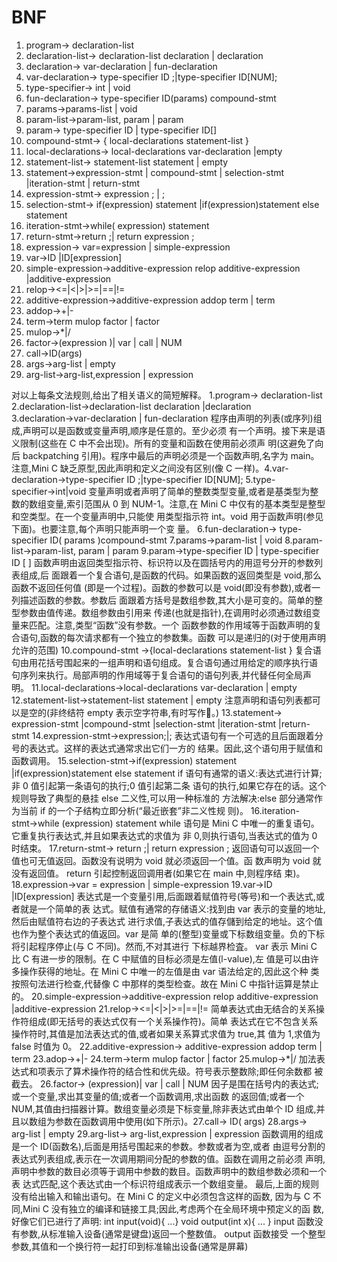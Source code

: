 # BNF
1. program→ declaration-list
2. declaration-list→ declaration-list declaration | declaration
3. declaration→ var-declaration | fun-declaration
4. var-declaration→ type-specifier ID ;|type-specifier ID[NUM];
5. type-specifier→ int | void
6. fun-declaration→ type-specifier ID(params) compound-stmt
7. params→params-list | void
8. param-list→param-list, param | param
9.  param→ type-specifier ID | type-specifier ID[]
10. compound-stmt→ { local-declarations statement-list }
11. local-declarations→ local-declarations var-declaration |empty
12. statement-list→ statement-list statement | empty
13. statement→expression-stmt | compound-stmt | selection-stmt
|iteration-stmt | return-stmt
14. expression-stmt→ expression ; | ;
15. selection-stmt→ if(expression) statement
|if(expression)statement else statement
16. iteration-stmt→while( expression) statement
17. return-stmt→return ;| return expression ;
18. expression→ var=expression | simple-expression
19. var→ID |ID[expression]
20. simple-expression→additive-expression relop additive-expression
|additive-expression
21. relop→<=|<|>|>=|==|!=
22. additive-expression→additive-expression addop term | term
23. addop→+|-
24. term→term mulop factor | factor
25. mulop→*|/
26. factor→(expression )| var | call | NUM
27. call→ID(args)
28. args→arg-list | empty
29. arg-list→arg-list,expression | expression


对以上每条文法规则,给出了相关语义的简短解释。
1.program→ declaration-list
2.declaration-list→declaration-list declaration |declaration
3.declaration→var-declaration | fun-declaration
程序由声明的列表(或序列)组成,声明可以是函数或变量声明,顺序是任意的。至少必须
有一个声明。接下来是语义限制(这些在 C 中不会出现)。所有的变量和函数在使用前必须声
明(这避免了向后 backpatching 引用)。程序中最后的声明必须是一个函数声明,名字为
main。注意,Mini C 缺乏原型,因此声明和定义之间没有区别(像 C 一样)。4.var-declaration→type-specifier ID ;|type-specifier ID[NUM];
5.type-specifier→int|void
变量声明或者声明了简单的整数类型变量,或者是基类型为整数的数组变量,索引范围从
0 到 NUM-1。注意,在 Mini C 中仅有的基本类型是整型和空类型。在一个变量声明中,只能使
用类型指示符 int。void 用于函数声明(参见下面)。也要注意,每个声明只能声明一个变
量。
6.fun-declaration→ type-specifier ID( params )compound-stmt
7.params→param-list | void
8.param-list→param-list, param | param
9.param→type-specifier ID | type-specifier ID [ ]
函数声明由返回类型指示符、标识符以及在圆括号内的用逗号分开的参数列表组成,后
面跟着一个复合语句,是函数的代码。如果函数的返回类型是 void,那么函数不返回任何值
(即是一个过程)。函数的参数可以是 void(即没有参数),或者一列描述函数的参数。参数后
面跟着方括号是数组参数,其大小是可变的。简单的整型参数由值传递。数组参数由引用来
传递(也就是指针),在调用时必须通过数组变量来匹配。注意,类型“函数”没有参数。一个
函数参数的作用域等于函数声明的复合语句,函数的每次请求都有一个独立的参数集。函数
可以是递归的(对于使用声明允许的范围)
10.compound-stmt →{local-declarations statement-list }
复合语句由用花括号围起来的一组声明和语句组成。复合语句通过用给定的顺序执行语
句序列来执行。局部声明的作用域等于复合语句的语句列表,并代替任何全局声明。
11.local-declarations→local-declarations var-declaration | empty
12.statement-list→statement-list statement | empty
注意声明和语句列表都可以是空的(非终结符 empty 表示空字符串,有时写作。)
13.statement→ expression-stmt
|compound-stmt
|selection-stmt
|iteration-stmt
|return-stmt
14.expression-stmt→expression;|;
表达式语句有一个可选的且后面跟着分号的表达式。这样的表达式通常求出它们一方的
结果。因此,这个语句用于赋值和函数调用。
15.selection-stmt→if(expression) statement
|if(expression)statement else statement
if 语句有通常的语义:表达式进行计算;非 0 值引起第一条语句的执行;0 值引起第二条
语句的执行,如果它存在的话。这个规则导致了典型的悬挂 else 二义性,可以用一种标准的
方法解决:else 部分通常作为当前 if 的一个子结构立即分析(“最近嵌套”非二义性规
则)。
16.iteration-stmt→while (expression) statement
while 语句是 Mini C 中唯一的重复语句。它重复执行表达式,并且如果表达式的求值为
非 0,则执行语句,当表达式的值为 0 时结束。
17.return-stmt→ return ;| return expression ;
返回语句可以返回一个值也可无值返回。函数没有说明为 void 就必须返回一个值。函
数声明为 void 就没有返回值。 return 引起控制返回调用者(如果它在 main 中,则程序结
束)。
18.expression→var = expression | simple-expression
19.var→ID |ID[expression]
表达式是一个变量引用,后面跟着赋值符号(等号)和一个表达式,或者就是一个简单的表
达式。赋值有通常的存储语义:找到由 var 表示的变量的地址,然后由赋值符右边的子表达式
进行求值,子表达式的值存儲到给定的地址。这个值也作为整个表达式的值返回。var 是简
单的(整型)变量或下标数组变量。负的下标将引起程序停止(与 C 不同)。然而,不对其进行
下标越界检査。
var 表示 Mini C 比 C 有进一步的限制。在 C 中赋值的目标必须是左值(l-value),左
值是可以由许多操作获得的地址。在 Mini C 中唯一的左值是由 var 语法给定的,因此这个种
类按照句法进行检查,代替像 C 中那样的类型检查。故在 Mini C 中指针运算是禁止的。
20.simple-expression→additive-expression relop additive-expression
|additive-expression
21.relop→<=|<|>|>=|==|!=
简单表达式由无结合的关系操作符组成(即无括号的表达式仅有一个关系操作符)。简单
表达式在它不包含关系操作符时,其值是加法表达式的值,或者如果关系算式求值为 true,其
值为 1,求值为 false 时值为 0。
22.additive-expression→ additive-expression addop term | term
23.adop→+|-
24.term→term mulop factor | factor
25.mulop→*|/
加法表达式和项表示了算术操作符的结合性和优先级。符号表示整数除;即任何余数都
被截去。
26.factor→ (expression)| var | call | NUM
因子是围在括号内的表达式;或一个变量,求出其变量的值;或者一个函数调用,求出函数
的返回值;或者一个 NUM,其值由扫描器计算。数组变量必须是下标变量,除非表达式由单个
ID 组成,并且以数组为参数在函数调用中使用(如下所示)。27.call→ ID( args)
28.args→ arg-list | empty
29.arg-list→ arg-list,expression | expression
函数调用的组成是一个 ID(函数名),后面是用括号围起来的参数。参数或者为空,或者
由逗号分割的表达式列表组成,表示在一次调用期间分配的参数的值。函数在调用之前必须
声明,声明中参数的数目必须等于调用中参数的数目。函数声明中的数组参数必须和一个表
达式匹配,这个表达式由一个标识符组成表示一个数组变量。
最后,上面的规则没有给出输入和输出语句。在 Mini C 的定义中必须包含这样的函数,
因为与 C 不同,Mini C 没有独立的编译和链接工具;因此,考虑两个在全局环境中预定义的函
数,好像它们已进行了声明:
int input(void){ ...}
void output(int x){ ... }
input 函数没有参数,从标准输入设备(通常是键盘)返回一个整数值。 output 函数接受
一个整型参数,其值和一个换行符一起打印到标准输出设备(通常是屏幕)
